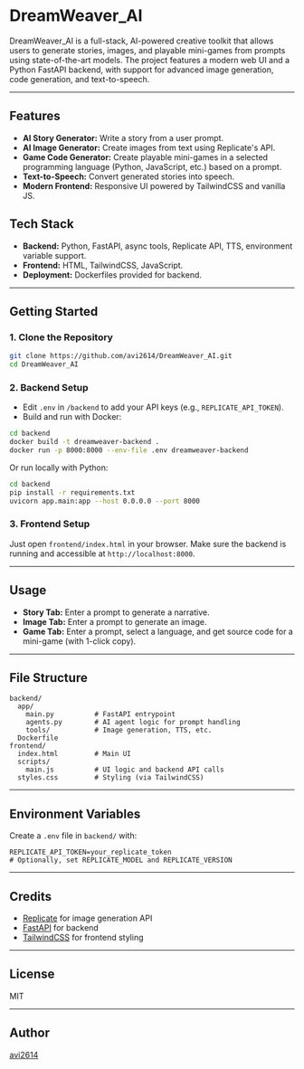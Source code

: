 # DreamWeaver_AI

DreamWeaver_AI is a full-stack, AI-powered creative toolkit that allows users to generate stories, images, and playable mini-games from prompts using state-of-the-art models. The project features a modern web UI and a Python FastAPI backend, with support for advanced image generation, code generation, and text-to-speech.

---

## Features

- **AI Story Generator:** Write a story from a user prompt.
- **AI Image Generator:** Create images from text using Replicate's API.
- **Game Code Generator:** Create playable mini-games in a selected programming language (Python, JavaScript, etc.) based on a prompt.
- **Text-to-Speech:** Convert generated stories into speech.
- **Modern Frontend:** Responsive UI powered by TailwindCSS and vanilla JS.

## Tech Stack

- **Backend:** Python, FastAPI, async tools, Replicate API, TTS, environment variable support.
- **Frontend:** HTML, TailwindCSS, JavaScript.
- **Deployment:** Dockerfiles provided for backend.

---

## Getting Started

### 1. Clone the Repository

```bash
git clone https://github.com/avi2614/DreamWeaver_AI.git
cd DreamWeaver_AI
```

### 2. Backend Setup

- Edit `.env` in `/backend` to add your API keys (e.g., `REPLICATE_API_TOKEN`).
- Build and run with Docker:

```bash
cd backend
docker build -t dreamweaver-backend .
docker run -p 8000:8000 --env-file .env dreamweaver-backend
```

Or run locally with Python:

```bash
cd backend
pip install -r requirements.txt
uvicorn app.main:app --host 0.0.0.0 --port 8000
```

### 3. Frontend Setup

Just open `frontend/index.html` in your browser. Make sure the backend is running and accessible at `http://localhost:8000`.

---

## Usage

- **Story Tab:** Enter a prompt to generate a narrative.
- **Image Tab:** Enter a prompt to generate an image.
- **Game Tab:** Enter a prompt, select a language, and get source code for a mini-game (with 1-click copy).

---

## File Structure

```
backend/
  app/
    main.py          # FastAPI entrypoint
    agents.py        # AI agent logic for prompt handling
    tools/           # Image generation, TTS, etc.
  Dockerfile
frontend/
  index.html         # Main UI
  scripts/
    main.js          # UI logic and backend API calls
  styles.css         # Styling (via TailwindCSS)
```

---

## Environment Variables

Create a `.env` file in `backend/` with:

```
REPLICATE_API_TOKEN=your_replicate_token
# Optionally, set REPLICATE_MODEL and REPLICATE_VERSION
```

---

## Credits

- [Replicate](https://replicate.com/) for image generation API
- [FastAPI](https://fastapi.tiangolo.com/) for backend
- [TailwindCSS](https://tailwindcss.com/) for frontend styling

---

## License

MIT

---

## Author

[avi2614](https://github.com/avi2614)
